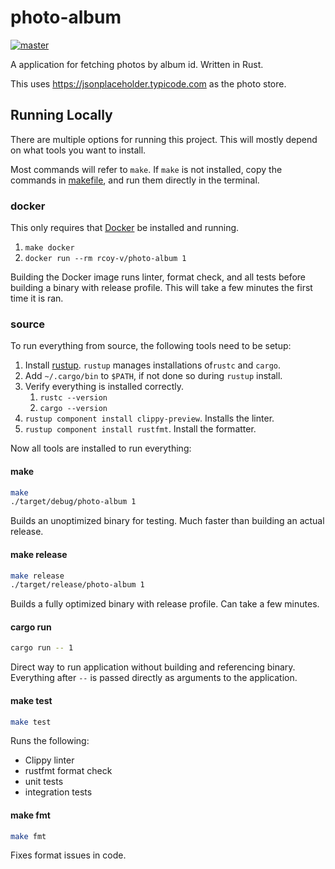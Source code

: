 # photo-album

[![master](https://circleci.com/gh/rcoy-v/photo-album/tree/master.svg?style=svg)](https://circleci.com/gh/rcoy-v/photo-album/tree/master)

A application for fetching photos by album id. Written in Rust.

This uses https://jsonplaceholder.typicode.com as the photo store.

## Running Locally

There are multiple options for running this project.
This will mostly depend on what tools you want to install.

Most commands will refer to `make`.
If `make` is not installed, copy the commands in [makefile](makefile),
and run them directly in the terminal.

### docker

This only requires that [Docker](https://docs.docker.com/) be installed and running.

1. `make docker`
1. `docker run --rm rcoy-v/photo-album 1`

Building the Docker image runs linter, format check, and all tests
before building a binary with release profile.
This will take a few minutes the first time it is ran.

### source

To run everything from source, the following tools need to be setup:

1. Install [rustup](https://www.rust-lang.org/tools/install). 
`rustup` manages installations of`rustc` and `cargo`.
1. Add `~/.cargo/bin` to `$PATH`, if not done so during `rustup` install.
1. Verify everything is installed correctly.
    1. `rustc --version`
    1. `cargo --version`
1. `rustup component install clippy-preview`. Installs the linter.
1. `rustup component install rustfmt`. Install the formatter.

Now all tools are installed to run everything:

#### make
```bash
make
./target/debug/photo-album 1
```
Builds an unoptimized binary for testing.
Much faster than building an actual release.

#### make release

```bash
make release
./target/release/photo-album 1
```
Builds a fully optimized binary with release profile.
Can take a few minutes.

#### cargo run

```bash
cargo run -- 1
```
Direct way to run application without building and referencing binary.
Everything after `--` is passed directly as arguments to the application.

#### make test

```bash
make test
```
Runs the following:

- Clippy linter
- rustfmt format check
- unit tests
- integration tests

#### make fmt

```bash
make fmt
```
Fixes format issues in code.
